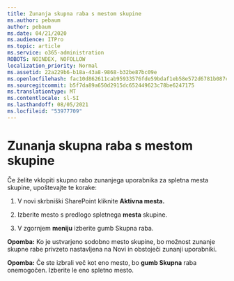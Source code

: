 ```yaml
---
title: Zunanja skupna raba s mestom skupine
ms.author: pebaum
author: pebaum
ms.date: 04/21/2020
ms.audience: ITPro
ms.topic: article
ms.service: o365-administration
ROBOTS: NOINDEX, NOFOLLOW
localization_priority: Normal
ms.assetid: 22a229b6-b18a-43a8-9868-b32be87bc09e
ms.openlocfilehash: fac10d862611cab95933576fde59bdaf1eb58e572d6781b087c48d2c332e205d
ms.sourcegitcommit: b5f7da89a650d2915dc652449623c78be6247175
ms.translationtype: MT
ms.contentlocale: sl-SI
ms.lasthandoff: 08/05/2021
ms.locfileid: "53977709"
---
```

# <a name="external-sharing-with-a-team-site"></a>Zunanja skupna raba s mestom skupine

Če želite vklopiti skupno rabo zunanjega uporabnika za spletna mesta skupine, upoštevajte te korake: 
  
1. V novi skrbniški SharePoint kliknite **Aktivna mesta.**
  
2. Izberite mesto s predlogo spletnega **mesta** skupine. 
  
3. V zgornjem **meniju** izberite gumb Skupna raba. 
  
 **Opomba:** Ko je ustvarjeno sodobno mesto skupine, bo možnost zunanje skupne rabe privzeto nastavljena na Novi in obstoječi zunanji uporabniki. 
  
 **Opomba:** Če ste izbrali več kot eno mesto, bo **gumb Skupna** raba onemogočen. Izberite le eno spletno mesto. 
  

